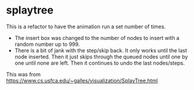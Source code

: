 # splaytree
This is a refactor to have the animation run a set number of times. 

- The insert box was changed to the number of nodes to insert with a random number up to 999. 
- There is a bit of jank with the step/skip back. It only works until the last node inserted. Then it just skips through the queued nodes
  until one by one until none are left. Then it continues to undo the last nodes/steps.

This was from 
https://www.cs.usfca.edu/~galles/visualization/SplayTree.html


